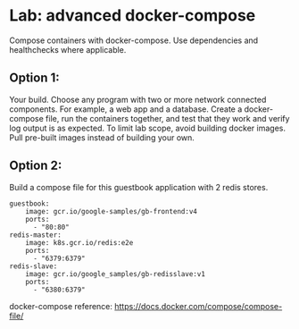
# Lab: advanced docker-compose

Compose containers with docker-compose. Use dependencies and healthchecks where applicable.

## Option 1:
Your build. Choose any program with two or more network connected components. For example, a web app and a database. Create a docker-compose file, run the containers together, and test that they work and verify log output is as expected.
To limit lab scope, avoid building docker images. Pull pre-built images instead of building your own.

## Option 2:
Build a compose file for this guestbook application with 2 redis stores.

```
guestbook:
    image: gcr.io/google-samples/gb-frontend:v4
    ports:
      - "80:80"
redis-master:
    image: k8s.gcr.io/redis:e2e
    ports:
      - "6379:6379"
redis-slave:
    image: gcr.io/google_samples/gb-redisslave:v1
    ports:
      - "6380:6379"
```

docker-compose reference: <https://docs.docker.com/compose/compose-file/>
